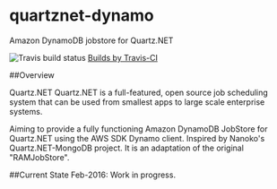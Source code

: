 # quartznet-dynamo
Amazon DynamoDB jobstore for Quartz.NET

![Travis build status](https://travis-ci.org/lukeryannetnz/quartznet-dynamodb.svg?branch=master) [Builds by Travis-CI](https://travis-ci.org/lukeryannetnz/quartznet-dynamodb)

##Overview

Quartz.NET Quartz.NET is a full-featured, open source job scheduling system that can be used from smallest apps to large scale enterprise systems.

Aiming to provide a fully functioning Amazon DynamoDB JobStore for Quartz.NET using the AWS SDK Dynamo client. Inspired by Nanoko's Quartz.NET-MongoDB project. It is an adaptation of the original "RAMJobStore".

##Current State
Feb-2016: Work in progress.
